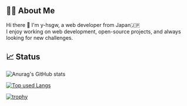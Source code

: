 <!--
**y-hsgw/y-hsgw** is a ✨ _special_ ✨ repository because its `README.md` (this file) appears on your GitHub profile.

Here are some ideas to get you started:

- 🔭 I’m currently working on ...
- 🌱 I’m currently learning ...
- 👯 I’m looking to collaborate on ...
- 🤔 I’m looking for help with ...
- 💬 Ask me about ...
- 📫 How to reach me: ...
- 😄 Pronouns: ...
- ⚡ Fun fact: ...
-->

## 🧑‍💻 About Me
Hi there 👋  I'm y-hsgw, a web developer from Japan🇯🇵 <br/>
I enjoy working on web development, open-source projects, and always looking for new challenges.

## 📈 Status
![Anurag's GitHub stats](https://github-readme-stats.vercel.app/api?username=y-hsgw&count_private=true&show_icons=true&theme=radical)

[![Top used Langs](https://github-readme-stats.vercel.app/api/top-langs/?username=y-hsgw&count_private=true&layout=compact&theme=tokyonight)](https://github.com/y-hsgw/)

[![trophy](https://github-profile-trophy.vercel.app/?username=y-hsgw&rank=S,SS,SSS,A,AA,AAA)](https://github.com/y-hsgw/github-profile-trophy)

